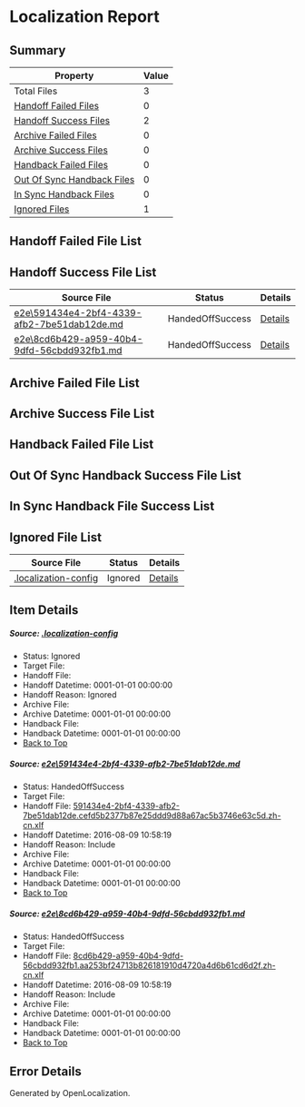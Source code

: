# <a name='report-top'></a> Localization Report

## Summary
 Property | Value 
 -------- | ----- 
 Total Files | 3
[ Handoff Failed Files ](#handoff-failed-list)| 0
[ Handoff Success Files ](#handoff-success-list)| 2
[ Archive Failed Files ](#archive-failed-list)| 0
[ Archive Success Files ](#archive-success-list)| 0
[ Handback Failed Files ](#handback-failed-list)| 0
[ Out Of Sync Handback Files ](#outofsync-handback-success-list)| 0
[ In Sync Handback Files ](#insync-handback-success-list)| 0
[ Ignored Files ](#ignored-list)| 1

## <a name='handoff-failed-list'></a> Handoff Failed File List

## <a name='handoff-success-list'></a> Handoff Success File List
 Source File | Status | Details 
 ----------- | ------ | ------- 
 [e2e\591434e4-2bf4-4339-afb2-7be51dab12de.md](https://github.com/OpenLocalizationTestOrg/oltest/blob/b2b332f4a4828548b1d78ac69bf4fc8e5c47175b/e2e/591434e4-2bf4-4339-afb2-7be51dab12de.md) | HandedOffSuccess | [Details](#2efdbb754c70a2c0c78d1fa0a81ca19d3f828b311)
 [e2e\8cd6b429-a959-40b4-9dfd-56cbdd932fb1.md](https://github.com/OpenLocalizationTestOrg/oltest/blob/b2b332f4a4828548b1d78ac69bf4fc8e5c47175b/e2e/8cd6b429-a959-40b4-9dfd-56cbdd932fb1.md) | HandedOffSuccess | [Details](#73be09c567dbf55f0c4d9c6dec09a0364e51a5a02)

## <a name='archive-failed-list'></a> Archive Failed File List

## <a name='archive-success-list'></a> Archive Success File List

## <a name='handback-failed-list'></a> Handback Failed File List

## <a name='outofsync-handback-success-list'></a> Out Of Sync Handback Success File List

## <a name='insync-handback-success-list'></a> In Sync Handback File Success List

## <a name='ignored-list'></a> Ignored File List
 Source File | Status | Details 
 ----------- | ------ | ------- 
 [.localization-config](https://github.com/OpenLocalizationTestOrg/oltest/blob/b2b332f4a4828548b1d78ac69bf4fc8e5c47175b/.localization-config) | Ignored | [Details](#3d4f252ac210baf56311d7e97dcc2db10974dbd20)

## Item Details
##### <a name='3d4f252ac210baf56311d7e97dcc2db10974dbd20'></a> Source: [.localization-config](https://github.com/OpenLocalizationTestOrg/oltest/blob/b2b332f4a4828548b1d78ac69bf4fc8e5c47175b/.localization-config)
* Status: Ignored
* Target File: 
* Handoff File: 
* Handoff Datetime: 0001-01-01 00:00:00
* Handoff Reason: Ignored
* Archive File: 
* Archive Datetime: 0001-01-01 00:00:00
* Handback File: 
* Handback Datetime: 0001-01-01 00:00:00
* [Back to Top](#report-top)

##### <a name='2efdbb754c70a2c0c78d1fa0a81ca19d3f828b311'></a> Source: [e2e\591434e4-2bf4-4339-afb2-7be51dab12de.md](https://github.com/OpenLocalizationTestOrg/oltest/blob/b2b332f4a4828548b1d78ac69bf4fc8e5c47175b/e2e/591434e4-2bf4-4339-afb2-7be51dab12de.md)
* Status: HandedOffSuccess
* Target File: 
* Handoff File: [591434e4-2bf4-4339-afb2-7be51dab12de.cefd5b2377b87e25ddd9d88a67ac5b3746e63c5d.zh-cn.xlf](https://github.com/OpenLocalizationTestOrg/olhandoff-e2e/blob/d81ede7c9b7052357b44a9341f90d6d9cf43c4e2/ol-handoff/OpenLocalizationTestOrg/ol-test-zhcn/ci/ht/591434e4-2bf4-4339-afb2-7be51dab12de.cefd5b2377b87e25ddd9d88a67ac5b3746e63c5d.zh-cn.xlf)
* Handoff Datetime: 2016-08-09 10:58:19
* Handoff Reason: Include
* Archive File: 
* Archive Datetime: 0001-01-01 00:00:00
* Handback File: 
* Handback Datetime: 0001-01-01 00:00:00
* [Back to Top](#report-top)

##### <a name='73be09c567dbf55f0c4d9c6dec09a0364e51a5a02'></a> Source: [e2e\8cd6b429-a959-40b4-9dfd-56cbdd932fb1.md](https://github.com/OpenLocalizationTestOrg/oltest/blob/b2b332f4a4828548b1d78ac69bf4fc8e5c47175b/e2e/8cd6b429-a959-40b4-9dfd-56cbdd932fb1.md)
* Status: HandedOffSuccess
* Target File: 
* Handoff File: [8cd6b429-a959-40b4-9dfd-56cbdd932fb1.aa253bf24713b826181910d4720a4d6b61cd6d2f.zh-cn.xlf](https://github.com/OpenLocalizationTestOrg/olhandoff-e2e/blob/d81ede7c9b7052357b44a9341f90d6d9cf43c4e2/ol-handoff/OpenLocalizationTestOrg/ol-test-zhcn/ci/ht/8cd6b429-a959-40b4-9dfd-56cbdd932fb1.aa253bf24713b826181910d4720a4d6b61cd6d2f.zh-cn.xlf)
* Handoff Datetime: 2016-08-09 10:58:19
* Handoff Reason: Include
* Archive File: 
* Archive Datetime: 0001-01-01 00:00:00
* Handback File: 
* Handback Datetime: 0001-01-01 00:00:00
* [Back to Top](#report-top)


## Error Details

Generated by OpenLocalization.

